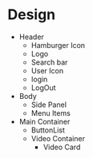 # Design
- Header
  - Hamburger Icon
  - Logo
  - Search bar
  - User Icon
  - login
  - LogOut
- Body
  - Side Panel
  - Menu Items
- Main Container
  - ButtonList
  - Video Container 
    - Video Card

